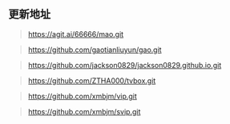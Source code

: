 ## 更新地址

>https://agit.ai/66666/mao.git

>https://github.com/gaotianliuyun/gao.git

>https://github.com/jackson0829/jackson0829.github.io.git

>https://github.com/ZTHA000/tvbox.git

>https://github.com/xmbjm/vip.git

>https://github.com/xmbjm/svip.git